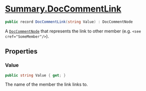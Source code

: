 # [Summary.DocCommentLink](../src/Core/DocCommentLink.cs#L7)
```cs
public record DocCommentLink(string Value) : DocCommentNode
```

A [`DocCommentNode`](./DocCommentNode.md) that represents the link to other member (e.g. `<see cref="SomeMember"/>`).

## Properties
### Value
```cs
public string Value { get; }
```

The name of the member the link links to.

